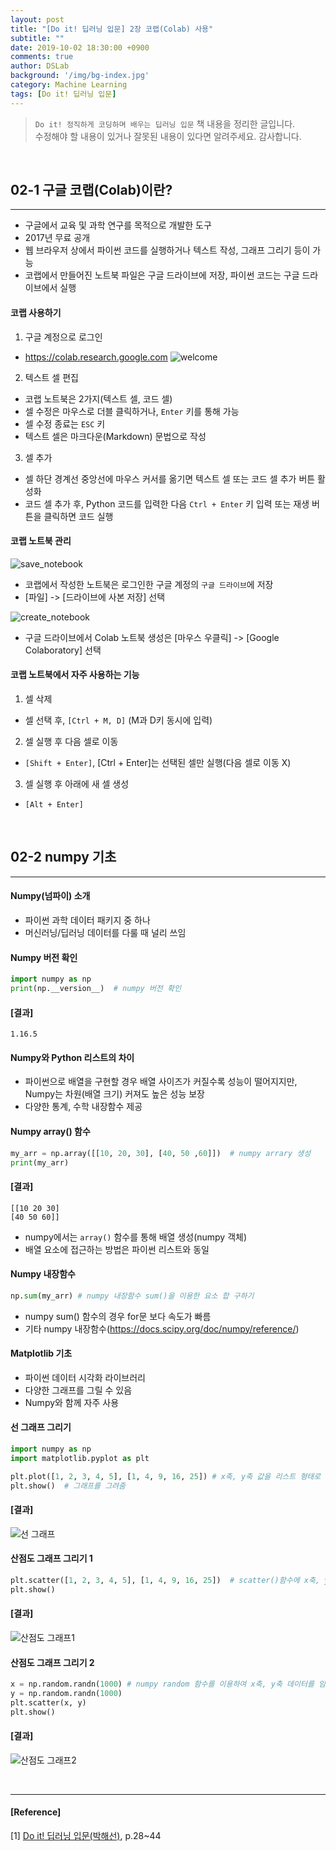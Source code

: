 ```yaml
---
layout: post
title: "[Do it! 딥러닝 입문] 2장 코랩(Colab) 사용"
subtitle: ""
date: 2019-10-02 18:30:00 +0900
comments: true
author: DSLab
background: '/img/bg-index.jpg'
category: Machine Learning
tags: [Do it! 딥러닝 입문]
---
```

> `Do it! 정직하게 코딩하며 배우는 딥러닝 입문` 책 내용을 정리한 글입니다.<br>
> 수정해야 할 내용이 있거나 잘못된 내용이 있다면 알려주세요. 감사합니다.

<br>

## 02-1 구글 코랩(Colab)이란?

---

 - 구글에서 교육 및 과학 연구를 목적으로 개발한 도구  
 - 2017년 무료 공개  
 - 웹 브라우저 상에서 파이썬 코드를 실행하거나 텍스트 작성, 그래프 그리기 등이 가능  
 - 코랩에서 만들어진 노트북 파일은 구글 드라이브에 저장, 파이썬 코드는 구글 드라이브에서 실행


#### 코랩 사용하기

1. 구글 계정으로 로그인

  - https://colab.research.google.com
  ![welcome]({{site.url}}/post_img/ML/ch2/welcome_colab.png)

2. 텍스트 셀 편집

  - 코랩 노트북은 2가지(텍스트 셀, 코드 셀)
  - 셀 수정은 마우스로 더블 클릭하거나, `Enter` 키를 통해 가능
  - 셀 수정 종료는 `ESC` 키
  - 텍스트 셀은 마크다운(Markdown) 문법으로 작성

3. 셀 추가
  - 셀 하단 경계선 중앙선에 마우스 커서를 옮기면 텍스트 셀 또는 코드 셀 추가 버튼 활성화
  - 코드 셀 추가 후, Python 코드를 입력한 다음 `Ctrl + Enter` 키 입력 또는 재생 버튼을 클릭하면 코드 실행


#### 코랩 노트북 관리

![save_notebook]({{site.url}}/post_img/ML/ch2/save_notebook.png)
  - 코랩에서 작성한 노트북은 로그인한 구글 계정의 `구글 드라이브`에 저장
  - [파일] -> [드라이브에 사본 저장] 선택

![create_notebook]({{site.url}}/post_img/ML/ch2/create_notebook.png)
  - 구글 드라이브에서 Colab 노트북 생성은 [마우스 우클릭] -> [Google Colaboratory] 선택



#### 코랩 노트북에서 자주 사용하는 기능

1. 셀 삭제
  - 셀 선택 후, `[Ctrl + M, D]` (M과 D키 동시에 입력)
2. 셀 실행 후 다음 셀로 이동
  - `[Shift + Enter]`, [Ctrl + Enter]는 선택된 셀만 실행(다음 셀로 이동 X)
3. 셀 실행 후 아래에 새 셀 생성
  - `[Alt + Enter]`

<br>

## 02-2 numpy 기초

---

#### Numpy(넘파이) 소개

  - 파이썬 과학 데이터 패키지 중 하나
  - 머신러닝/딥러닝 데이터를 다룰 때 널리 쓰임

#### Numpy 버전 확인
```python
import numpy as np
print(np.__version__)  # numpy 버전 확인
```

#### [결과]
```
1.16.5
```

#### Numpy와 Python 리스트의 차이

  - 파이썬으로 배열을 구현할 경우 배열 사이즈가 커질수록 성능이 떨어지지만, Numpy는 차원(배열 크기) 커져도 높은 성능 보장
  - 다양한 통계, 수학 내장함수 제공

#### Numpy array() 함수

```python
my_arr = np.array([[10, 20, 30], [40, 50 ,60]])  # numpy arrary 생성
print(my_arr)
```

#### [결과]
```
[[10 20 30]
[40 50 60]]
```
  - numpy에서는 `array()` 함수를 통해 배열 생성(numpy 객체)
  - 배열 요소에 접근하는 방법은 파이썬 리스트와 동일

#### Numpy 내장함수

```python
np.sum(my_arr) # numpy 내장함수 sum()을 이용한 요소 합 구하기
```

  - numpy sum() 함수의 경우 for문 보다 속도가 빠름
  - 기타 numpy 내장함수(https://docs.scipy.org/doc/numpy/reference/)

#### Matplotlib 기초

  - 파이썬 데이터 시각화 라이브러리
  - 다양한 그래프를 그릴 수 있음
  - Numpy와 함께 자주 사용

#### 선 그래프 그리기
```python
import numpy as np
import matplotlib.pyplot as plt

plt.plot([1, 2, 3, 4, 5], [1, 4, 9, 16, 25]) # x축, y축 값을 리스트 형태로 전달
plt.show()  # 그래프를 그려줌
```

#### [결과]
![선 그래프]({{site.url}}/post_img/ML/ch2/linear.png)

#### 산점도 그래프 그리기 1

```python
plt.scatter([1, 2, 3, 4, 5], [1, 4, 9, 16, 25])  # scatter()함수에 x축, y축 정보를 리스트로 전달하여 산점도 그래프 표현
plt.show()
```

#### [결과]
![산점도 그래프1]({{site.url}}/post_img/ML/ch2/scatter1.png)


#### 산점도 그래프 그리기 2

```python
x = np.random.randn(1000) # numpy random 함수를 이용하여 x축, y축 데이터를 임의로 생성
y = np.random.randn(1000)
plt.scatter(x, y)
plt.show()
```

#### [결과]
![산점도 그래프2]({{site.url}}/post_img/ML/ch2/scatter2.png)

<br>

---

#### [Reference]

[1] [Do it! 딥러닝 입문(박해선)](http://www.kyobobook.co.kr/product/detailViewKor.laf?ejkGb=KOR&mallGb=KOR&barcode=9791163031093&orderClick=LAG&Kc=), p.28~44
